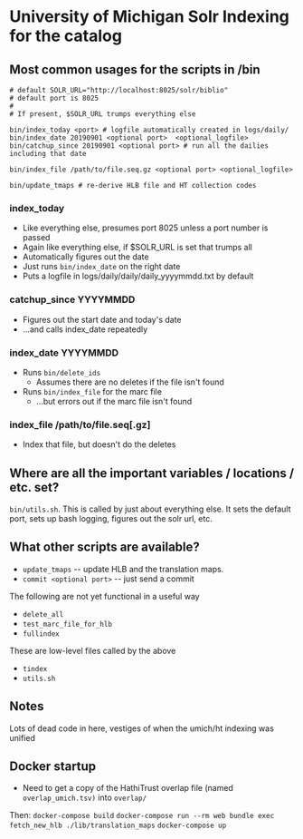 # University of Michigan Solr Indexing for the catalog

## Most common usages for the scripts in /bin

```
# default SOLR_URL="http://localhost:8025/solr/biblio"
# default port is 8025
#
# If present, $SOLR_URL trumps everything else

bin/index_today <port> # logfile automatically created in logs/daily/
bin/index_date 20190901 <optional port>  <optional_logfile>
bin/catchup_since 20190901 <optional port> # run all the dailies including that date

bin/index_file /path/to/file.seq.gz <optional port> <optional_logfile>

bin/update_tmaps # re-derive HLB file and HT collection codes

```

### index_today <optional port> <optional logfile>

* Like everything else, presumes port 8025 unless a port number is passed
* Again like everything else, if $SOLR_URL is set that trumps all
* Automatically figures out the date
* Just runs `bin/index_date` on the right date
* Puts a logfile in logs/daily/daily/daily_yyyymmdd.txt by default


### catchup_since YYYYMMDD <optional port> <optional logfile>

* Figures out the start date and today's date
* ...and calls index_date repeatedly

### index_date YYYYMMDD <optional port> <optional logfile>

* Runs `bin/delete_ids`
  * Assumes there are no deletes if the file isn't found
* Runs `bin/index_file` for the marc file
  * ...but errors out if the marc file isn't found

### index_file /path/to/file.seq[.gz] <optional port> <optional logfile>

* Index that file, but doesn't do the deletes

## Where are all the important variables / locations / etc. set?

`bin/utils.sh`. This is called by just about everything else. It sets the default port, sets up bash logging,
figures out the solr url, etc.

## What other scripts are available?

* `update_tmaps` -- update HLB and  the translation maps.
* `commit <optional port>` -- just send a commit

The following are not yet functional in a useful way
* `delete_all`
* `test_marc_file_for_hlb`
* `fullindex`

These are low-level files called by the above
* `tindex`
* `utils.sh`

## Notes

Lots of dead code in here, vestiges of when the umich/ht indexing was unified

## Docker startup
* Need to get a copy of the HathiTrust overlap file (named `overlap_umich.tsv)` into `overlap/`

Then:
`docker-compose build`
`docker-compose run --rm web bundle exec fetch_new_hlb ./lib/translation_maps`
`docker-compose up`

